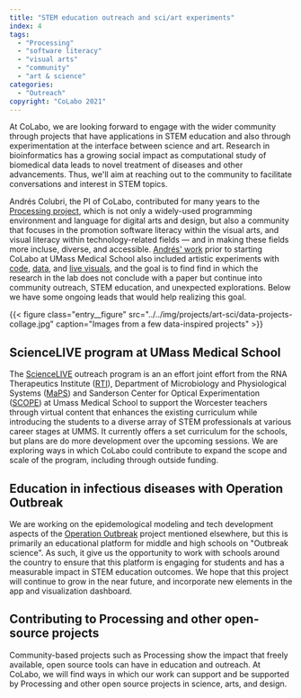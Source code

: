 ```yaml
---
title: "STEM education outreach and sci/art experiments"
index: 4
tags:  
  - "Processing"
  - "software literacy"
  - "visual arts"
  - "community"
  - "art & science" 
categories:
  - "Outreach"
copyright: "CoLabo 2021"
---
```


At CoLabo, we are looking forward to engage with the wider community through projects that have applications in STEM education and also through experimentation at the interface between science and art. Research in bioinformatics has a growing social impact as computational study of biomedical data leads to novel treatment of diseases and other advancements. Thus, we'll aim at reaching out to the community to facilitate conversations and interest in STEM topics.

<!--more-->

Andrés Colubri, the PI of CoLabo, contributed for many years to the [Processing project](https://processing.org/), which is not only a widely-used programming environment and language for digital arts and design, but also a community that focuses in the promotion software literacy within the visual arts, and visual literacy within technology-related fields — and in making these fields more incluse, diverse, and accessible. [Andrés' work](https://andrescolubri.net/projects/) prior to starting CoLabo at UMass Medical School also included artistic experiments with [code](https://andrescolubri.net/projects/p5android.html), [data](https://andrescolubri.net/projects/espacio.html), and [live visuals](https://andrescolubri.net/projects/latent.html), and the goal is to find find in which the research in the lab does not conclude with a paper but continue into community outreach, STEM education, and unexpected explorations. Below we have some ongoing leads that would help realizing this goal.

{{< figure class="entry__figure" src="../../img/projects/art-sci/data-projects-collage.jpg" caption="Images from a few data-inspired projects" >}}

## ScienceLIVE program at UMass Medical School
The [ScienceLIVE](https://www.umassmed.edu/rti/rnaworld/Science-LIVE/) outreach program is an an effort joint effort from the RNA Therapeutics Institute ([RTI](https://www.umassmed.edu/rti/)), Department of Microbiology and Physiological Systems ([MaPS](https://www.umassmed.edu/maps/)) and Sanderson Center for Optical Experimentation ([SCOPE](https://www.umassmed.edu/scope/)) at Umass Medical School to support the Worcester teachers through virtual content that enhances the existing curriculum while introducing the students to a diverse array of STEM professionals at various career stages at UMMS. It currently offers a set curriculum for the schools, but plans are do more development over the upcoming sessions. We are exploring ways in which CoLabo could contribute to expand the scope and scale of the program, including through outside funding.

## Education in infectious diseases with Operation Outbreak 
We are working on the epidemological modeling and tech development aspects of the [Operation Outbreak](operationoutbreak.org/) project mentioned elsewhere, but this is primarily an educational platform for middle and high schools on "Outbreak science". As such, it give us the opportunity to work with schools around the country to ensure that this platform is engaging for students and has a measurable impact in STEM education outcomes. We hope that this project will continue to grow in the near future, and incorporate new elements in the app and visualization dashboard.

## Contributing to Processing and other open-source projects 
Community-based projects such as Processing show the impact that freely available, open source tools can have in education and outreach. At CoLabo, we will find ways in which our work can support and be supported by Processing and other open source projects in science, arts, and design.  